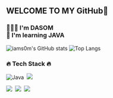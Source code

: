 ## WELCOME TO MY GitHub👋
### 👩🏻‍💻 I'm DASOM <br> 🌱 I'm learning JAVA

![iams0m's GitHub stats](https://github-readme-stats-sigma-five.vercel.app/api?username=iams0m&show_icons=true&theme=tokyonight)
![Top Langs](https://github-readme-stats-sigma-five.vercel.app/api/top-langs/?username=iams0m&layout=compact&theme=tokyonight)

<h3>🔥 Tech Stack 🔥</h3>
<p><img alt="Java" src ="https://img.shields.io/badge/Java-007396.svg?&style=flat&logo=Java&logoColor=white"/>&nbsp;&nbsp;<img src="https://img.shields.io/badge/Spring-b4f5bd?style=flat&logo=Spring&logoColor=6DB33F"/></p>

<p><img src="https://img.shields.io/badge/Notion-b4f5bd?style=flat&logo=Notion&logoColor=black"/>&nbsp;&nbsp;<img src="https://img.shields.io/badge/GitHub-gray?style=flat&logo=GitHub&logoColor=black"/>&nbsp;&nbsp;<img src="https://img.shields.io/badge/Git-blue?style=flat&logo=Git&logoColor=F05032"/></p>
